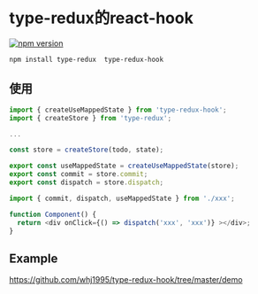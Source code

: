 # type-redux的react-hook

[![npm version](https://badge.fury.io/js/type-redux-hook.svg)](https://badge.fury.io/js/type-redux-hook)

```
npm install type-redux  type-redux-hook
```

## 使用

``` ts
import { createUseMappedState } from 'type-redux-hook';
import { createStore } from 'type-redux';

...

const store = createStore(todo, state);

export const useMappedState = createUseMappedState(store);
export const commit = store.commit;
export const dispatch = store.dispatch;

```

``` ts
import { commit, dispatch, useMappedState } from './xxx';

function Component() {
  return <div onClick={() => dispatch('xxx', 'xxx')} ></div>;
}
```

## Example

https://github.com/whj1995/type-redux-hook/tree/master/demo